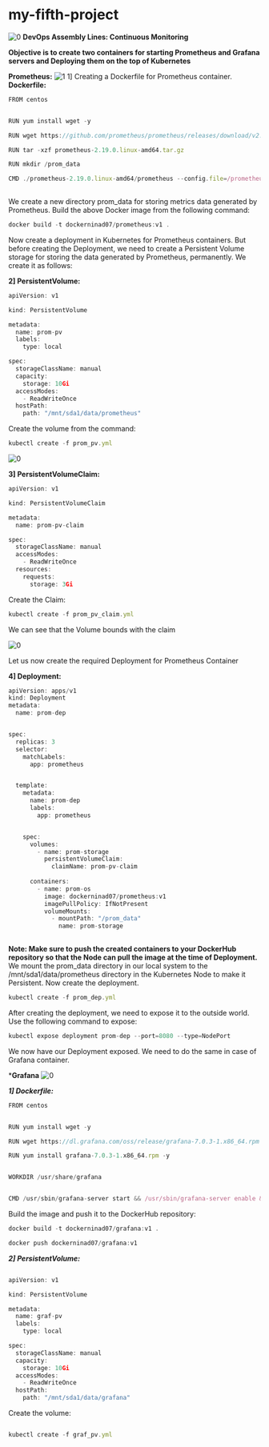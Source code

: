 # my-fifth-project
![0](https://user-images.githubusercontent.com/64473684/85670821-e3427600-b6de-11ea-881a-3d700b5ae476.jpg)
**DevOps Assembly Lines: Continuous Monitoring**

**Objective is to create two containers for starting Prometheus and Grafana servers and Deploying them on the top of Kubernetes**



**Prometheus:**
![1](https://user-images.githubusercontent.com/64473684/85671253-521fcf00-b6df-11ea-988b-c208ffb90468.jpg)
1] Creating a Dockerfile for Prometheus container.
**Dockerfile:**
```javascript
FROM centos


RUN yum install wget -y

RUN wget https://github.com/prometheus/prometheus/releases/download/v2.19.0/prometheus-2.19.0.linux-amd64.tar.gz

RUN tar -xzf prometheus-2.19.0.linux-amd64.tar.gz

RUN mkdir /prom_data

CMD ./prometheus-2.19.0.linux-amd64/prometheus --config.file=/prometheus-2.19.0.linux-amd64/prometheus.yml --storage.tsdb.path=/prom_data && tail -f /dev/null
 
 ```
We create a new directory prom_data for storing metrics data generated by Prometheus. Build the above Docker image from the following command:

```javascript
docker build -t dockerninad07/prometheus:v1 .
```
Now create a deployment in Kubernetes for Prometheus containers. But before creating the Deployment, we need to create a Persistent Volume storage for storing the data generated by Prometheus, permanently. We create it as follows:

**2] PersistentVolume:**
```javascript
apiVersion: v1

kind: PersistentVolume

metadata:
  name: prom-pv
  labels:
    type: local

spec:
  storageClassName: manual
  capacity:
    storage: 10Gi
  accessModes:
    - ReadWriteOnce
  hostPath:
    path: "/mnt/sda1/data/prometheus"

```
Create the volume from the command:
```javascript
kubectl create -f prom_pv.yml
```
![0](https://user-images.githubusercontent.com/64473684/85672116-2ea95400-b6e0-11ea-88a8-e924324d5557.jpg)

**3] PersistentVolumeClaim:**
```javascript
apiVersion: v1

kind: PersistentVolumeClaim

metadata:
  name: prom-pv-claim

spec:
  storageClassName: manual
  accessModes: 
    - ReadWriteOnce
  resources:
    requests:
      storage: 3Gi

```
Create the Claim:

```javascript
kubectl create -f prom_pv_claim.yml
```
﻿We can see that the Volume bounds with the claim
 
 ![0](https://user-images.githubusercontent.com/64473684/85672494-952e7200-b6e0-11ea-8595-e6b0982b6cb5.jpg)

Let us now create the required Deployment for Prometheus Container

**4] Deployment:**
```javascript
apiVersion: apps/v1
kind: Deployment
metadata:
  name: prom-dep


spec:
  replicas: 3
  selector:
    matchLabels:
      app: prometheus


  template:
    metadata:
      name: prom-dep
      labels:
        app: prometheus


    spec:
      volumes:
        - name: prom-storage
          persistentVolumeClaim:
            claimName: prom-pv-claim
        
      containers:
        - name: prom-os
          image: dockerninad07/prometheus:v1
          imagePullPolicy: IfNotPresent
          volumeMounts:
            - mountPath: "/prom_data"
              name: prom-storage
       
```
**Note: Make sure to push the created containers to your DockerHub repository so that the Node can pull the image at the time of Deployment.**
We mount the prom_data directory in our local system to the /mnt/sda1/data/prometheus directory in the Kubernetes Node to make it Persistent. Now create the deployment.

```javascript
kubectl create -f prom_dep.yml
```
After creating the deployment, we need to expose it to the outside world. Use the following command to expose:
```javascript
kubectl expose deployment prom-dep --port=8080 --type=NodePort
```
We now have our Deployment exposed. We need to do the same in case of Grafana container.

***Grafana**
![0](https://user-images.githubusercontent.com/64473684/85674602-9b255280-b6e2-11ea-9c31-fdc8835eed49.jpg)

***1] Dockerfile:***
```javascript
FROM centos


RUN yum install wget -y

RUN wget https://dl.grafana.com/oss/release/grafana-7.0.3-1.x86_64.rpm

RUN yum install grafana-7.0.3-1.x86_64.rpm -y


WORKDIR /usr/share/grafana


CMD /usr/sbin/grafana-server start && /usr/sbin/grafana-server enable && /bin/bash
```

Build the image and push it to the DockerHub repository:

```javascript
docker build -t dockerninad07/grafana:v1 .

docker push dockerninad07/grafana:v1
```
***2] PersistentVolume:***

```javascript

apiVersion: v1

kind: PersistentVolume

metadata:
  name: graf-pv
  labels:
    type: local

spec:
  storageClassName: manual
  capacity:
    storage: 10Gi
  accessModes:
    - ReadWriteOnce
  hostPath:
    path: "/mnt/sda1/data/grafana"
   ```

Create the volume:
```javascript

kubectl create -f graf_pv.yml
```

   

    


  










